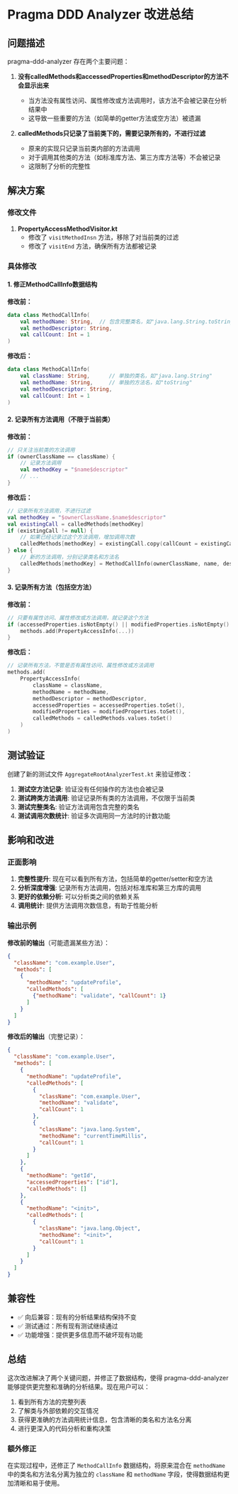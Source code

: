 # Pragma DDD Analyzer 改进总结

## 问题描述

pragma-ddd-analyzer 存在两个主要问题：

1. **没有calledMethods和accessedProperties和methodDescriptor的方法不会显示出来**
   - 当方法没有属性访问、属性修改或方法调用时，该方法不会被记录在分析结果中
   - 这导致一些重要的方法（如简单的getter方法或空方法）被遗漏

2. **calledMethods只记录了当前类下的，需要记录所有的，不进行过滤**
   - 原来的实现只记录当前类内部的方法调用
   - 对于调用其他类的方法（如标准库方法、第三方库方法等）不会被记录
   - 这限制了分析的完整性

## 解决方案

### 修改文件

1. **PropertyAccessMethodVisitor.kt**
   - 修改了 `visitMethodInsn` 方法，移除了对当前类的过滤
   - 修改了 `visitEnd` 方法，确保所有方法都被记录

### 具体修改

#### 1. 修正MethodCallInfo数据结构

**修改前：**
```kotlin
data class MethodCallInfo(
    val methodName: String,  // 包含完整类名，如"java.lang.String.toString"
    val methodDescriptor: String,
    val callCount: Int = 1
)
```

**修改后：**
```kotlin
data class MethodCallInfo(
    val className: String,      // 单独的类名，如"java.lang.String"
    val methodName: String,     // 单独的方法名，如"toString"
    val methodDescriptor: String,
    val callCount: Int = 1
)
```

#### 2. 记录所有方法调用（不限于当前类）

**修改前：**
```kotlin
// 只关注当前类的方法调用
if (ownerClassName == className) {
    // 记录方法调用
    val methodKey = "$name$descriptor"
    // ...
}
```

**修改后：**
```kotlin
// 记录所有方法调用，不进行过滤
val methodKey = "$ownerClassName.$name$descriptor"
val existingCall = calledMethods[methodKey]
if (existingCall != null) {
    // 如果已经记录过这个方法调用，增加调用次数
    calledMethods[methodKey] = existingCall.copy(callCount = existingCall.callCount + 1)
} else {
    // 新的方法调用，分别记录类名和方法名
    calledMethods[methodKey] = MethodCallInfo(ownerClassName, name, descriptor, 1)
}
```

#### 3. 记录所有方法（包括空方法）

**修改前：**
```kotlin
// 只要有属性访问、属性修改或方法调用，就记录这个方法
if (accessedProperties.isNotEmpty() || modifiedProperties.isNotEmpty() || calledMethods.isNotEmpty()) {
    methods.add(PropertyAccessInfo(...))
}
```

**修改后：**
```kotlin
// 记录所有方法，不管是否有属性访问、属性修改或方法调用
methods.add(
    PropertyAccessInfo(
        className = className,
        methodName = methodName,
        methodDescriptor = methodDescriptor,
        accessedProperties = accessedProperties.toSet(),
        modifiedProperties = modifiedProperties.toSet(),
        calledMethods = calledMethods.values.toSet()
    )
)
```

## 测试验证

创建了新的测试文件 `AggregateRootAnalyzerTest.kt` 来验证修改：

1. **测试空方法记录**: 验证没有任何操作的方法也会被记录
2. **测试跨类方法调用**: 验证记录所有类的方法调用，不仅限于当前类
3. **测试完整类名**: 验证方法调用包含完整的类名
4. **测试调用次数统计**: 验证多次调用同一方法时的计数功能

## 影响和改进

### 正面影响

1. **完整性提升**: 现在可以看到所有方法，包括简单的getter/setter和空方法
2. **分析深度增强**: 记录所有方法调用，包括对标准库和第三方库的调用
3. **更好的依赖分析**: 可以分析类之间的依赖关系
4. **调用统计**: 提供方法调用次数信息，有助于性能分析

### 输出示例

**修改前的输出**（可能遗漏某些方法）：
```json
{
  "className": "com.example.User",
  "methods": [
    {
      "methodName": "updateProfile",
      "calledMethods": [
        {"methodName": "validate", "callCount": 1}
      ]
    }
  ]
}
```

**修改后的输出**（完整记录）：
```json
{
  "className": "com.example.User", 
  "methods": [
    {
      "methodName": "updateProfile",
      "calledMethods": [
        {
          "className": "com.example.User",
          "methodName": "validate",
          "callCount": 1
        },
        {
          "className": "java.lang.System",
          "methodName": "currentTimeMillis",
          "callCount": 1
        }
      ]
    },
    {
      "methodName": "getId",
      "accessedProperties": ["id"],
      "calledMethods": []
    },
    {
      "methodName": "<init>",
      "calledMethods": [
        {
          "className": "java.lang.Object",
          "methodName": "<init>",
          "callCount": 1
        }
      ]
    }
  ]
}
```

## 兼容性

- ✅ 向后兼容：现有的分析结果结构保持不变
- ✅ 测试通过：所有现有测试继续通过
- ✅ 功能增强：提供更多信息而不破坏现有功能

## 总结

这次改进解决了两个关键问题，并修正了数据结构，使得 pragma-ddd-analyzer 能够提供更完整和准确的分析结果。现在用户可以：

1. 看到所有方法的完整列表
2. 了解类与外部依赖的交互情况
3. 获得更准确的方法调用统计信息，包含清晰的类名和方法名分离
4. 进行更深入的代码分析和重构决策

### 额外修正

在实现过程中，还修正了 `MethodCallInfo` 数据结构，将原来混合在 `methodName` 中的类名和方法名分离为独立的 `className` 和 `methodName` 字段，使得数据结构更加清晰和易于使用。